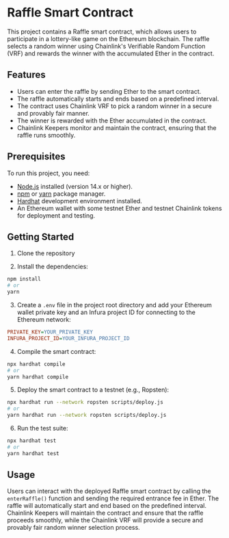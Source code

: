 # Raffle Smart Contract

This project contains a Raffle smart contract, which allows users to participate in a lottery-like game on the Ethereum blockchain. The raffle selects a random winner using Chainlink's Verifiable Random Function (VRF) and rewards the winner with the accumulated Ether in the contract.

## Features

- Users can enter the raffle by sending Ether to the smart contract.
- The raffle automatically starts and ends based on a predefined interval.
- The contract uses Chainlink VRF to pick a random winner in a secure and provably fair manner.
- The winner is rewarded with the Ether accumulated in the contract.
- Chainlink Keepers monitor and maintain the contract, ensuring that the raffle runs smoothly.

## Prerequisites

To run this project, you need:

- [Node.js](https://nodejs.org/en/download/) installed (version 14.x or higher).
- [npm](https://www.npmjs.com/get-npm) or [yarn](https://classic.yarnpkg.com/en/docs/install) package manager.
- [Hardhat](https://hardhat.org/getting-started/#overview) development environment installed.
- An Ethereum wallet with some testnet Ether and testnet Chainlink tokens for deployment and testing.

## Getting Started

1. Clone the repository

2. Install the dependencies:

```bash
npm install
# or
yarn
```

3. Create a `.env` file in the project root directory and add your Ethereum wallet private key and an Infura project ID for connecting to the Ethereum network:

```ini
PRIVATE_KEY=YOUR_PRIVATE_KEY
INFURA_PROJECT_ID=YOUR_INFURA_PROJECT_ID
```

4. Compile the smart contract:

```bash
npx hardhat compile
# or
yarn hardhat compile
```

5. Deploy the smart contract to a testnet (e.g., Ropsten):

```bash
npx hardhat run --network ropsten scripts/deploy.js
# or
yarn hardhat run --network ropsten scripts/deploy.js
```

6. Run the test suite:

```bash
npx hardhat test
# or
yarn hardhat test
```

## Usage

Users can interact with the deployed Raffle smart contract by calling the `enterRaffle()` function and sending the required entrance fee in Ether. The raffle will automatically start and end based on the predefined interval. Chainlink Keepers will maintain the contract and ensure that the raffle proceeds smoothly, while the Chainlink VRF will provide a secure and provably fair random winner selection process.
